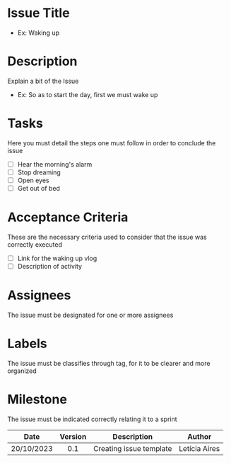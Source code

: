 # Issue Title
* Ex: Waking up
# Description
Explain a bit of the Issue
* Ex: So as to start the day, first we must wake up
# Tasks
Here you must detail the steps one must follow in order to conclude the issue
- [ ] Hear the morning's alarm
- [ ] Stop dreaming
- [ ] Open eyes
- [ ] Get out of bed

# Acceptance Criteria
These are the necessary criteria used to consider that the issue was correctly executed
- [ ] Link for the waking up vlog
- [ ] Description of activity

# Assignees
The issue must be designated for one or more assignees

# Labels
The issue must be classifies through tag, for it to be clearer and more organized

# Milestone
The issue must be indicated correctly relating it to a sprint

| Date       | Version | Description                      | Author             |
| :--------: | :----: | :----------:                   | :---------------: |
| 20/10/2023 |  0.1   | Creating issue template | Letícia Aires|
